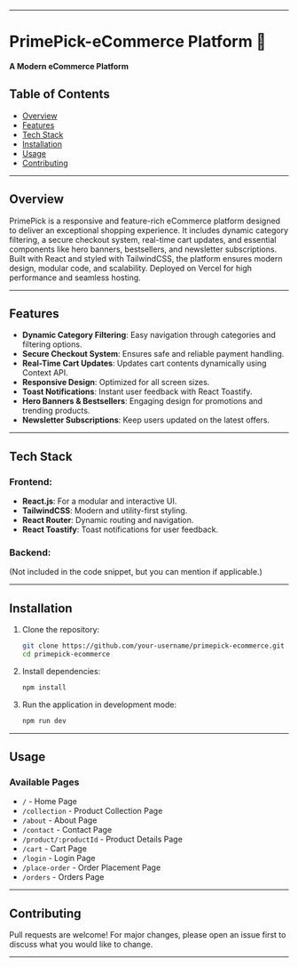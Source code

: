 
---

# PrimePick-eCommerce Platform 🛒  
**A Modern eCommerce Platform**

## Table of Contents
- [Overview](#overview)
- [Features](#features)
- [Tech Stack](#tech-stack)
- [Installation](#installation)
- [Usage](#usage)
- [Contributing](#contributing)

---

## Overview  
PrimePick is a responsive and feature-rich eCommerce platform designed to deliver an exceptional shopping experience. It includes dynamic category filtering, a secure checkout system, real-time cart updates, and essential components like hero banners, bestsellers, and newsletter subscriptions. Built with React and styled with TailwindCSS, the platform ensures modern design, modular code, and scalability. Deployed on Vercel for high performance and seamless hosting.

---

## Features  
- **Dynamic Category Filtering**: Easy navigation through categories and filtering options.  
- **Secure Checkout System**: Ensures safe and reliable payment handling.  
- **Real-Time Cart Updates**: Updates cart contents dynamically using Context API.  
- **Responsive Design**: Optimized for all screen sizes.  
- **Toast Notifications**: Instant user feedback with React Toastify.  
- **Hero Banners & Bestsellers**: Engaging design for promotions and trending products.  
- **Newsletter Subscriptions**: Keep users updated on the latest offers.  

---

## Tech Stack  

### Frontend:  
- **React.js**: For a modular and interactive UI.  
- **TailwindCSS**: Modern and utility-first styling.  
- **React Router**: Dynamic routing and navigation.  
- **React Toastify**: Toast notifications for user feedback.

### Backend:  
(Not included in the code snippet, but you can mention if applicable.)

---

## Installation  

1. Clone the repository:  
   ```bash
   git clone https://github.com/your-username/primepick-ecommerce.git
   cd primepick-ecommerce
   ```

2. Install dependencies:  
   ```bash
   npm install
   ```

3. Run the application in development mode:  
   ```bash
   npm run dev
   ```
---

## Usage  

### Available Pages  
- `/` - Home Page  
- `/collection` - Product Collection Page  
- `/about` - About Page  
- `/contact` - Contact Page  
- `/product/:productId` - Product Details Page  
- `/cart` - Cart Page  
- `/login` - Login Page  
- `/place-order` - Order Placement Page  
- `/orders` - Orders Page  

---

## Contributing  
Pull requests are welcome! For major changes, please open an issue first to discuss what you would like to change.

---
